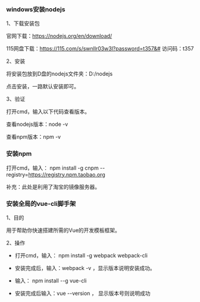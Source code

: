 
### windows安装nodejs

1、下载安装包

官网下载：https://nodejs.org/en/download/

115网盘下载：https://115.com/s/swnllr03w3l?password=t357&#   访问码：t357

2、安装

将安装包放到D盘的nodejs文件夹：D:/nodejs

点击安装，一路默认安装即可。

3、验证

打开cmd，输入以下代码查看版本。

查看nodejs版本：node -v

查看npm版本：npm -v

###  安装npm

打开cmd，输入： npm install -g cnpm --registry=https://registry.npm.taobao.org

补充：此处是利用了淘宝的镜像服务器。

### 安装全局的vue-cli脚手架

1、目的

用于帮助你快速搭建所需的Vue的开发模板框架。

2、操作

- 打开cmd，输入： npm install -g webpack webpack-cli

- 安装完成后，输入：webpack -v ，显示版本说明安装成功。

- 输入： npm install --g vue-cli

- 安装完成后输入：vue --version ， 显示版本号则说明成功

